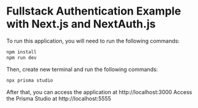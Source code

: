 # Fullstack Authentication Example with Next.js and NextAuth.js

To run this application, you will need to run the following commands:

```bash
npm install
npm run dev
```

Then, create new terminal and run the following commands:

```bash
npx prisma studio
```

After that, you can access the application at http://localhost:3000
Access the Prisma Studio at http://localhost:5555
